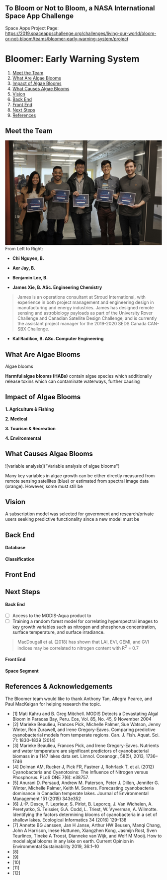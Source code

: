 ## To Bloom or Not to Bloom, a NASA International Space App Challenge
Space Apps Project Page:
https://2019.spaceappschallenge.org/challenges/living-our-world/bloom-or-not-bloom/teams/bloomer-early-warning-system/project

# Bloomer: Early Warning System
  1. [Meet the Team](#meet-the-team)
  2. [What Are Algae Blooms](#what-are-algae-blooms)
  3. [Impact of Algae Blooms](#impact-of-algae-glooms)
  4. [What Causes Algae Blooms](#what-causes-algae-blooms)
  5. [Vision](#Vision)
  6. [Back End](#back-end)
  7. [Front End](#front-end)
  8. [Next Steps](#next-steps)
  9. [References](#references)

## Meet the Team
![photo of Bloomer team](https://github.com/aerjay/algal-blooms/blob/master/media_photos/74575087_2493828480873329_4569868799494324224_n.jpg "Team Photo")
From Left to Right:
- **Chi Nguyen, B.**
>
- **Aer Jay, B.**
> 
- **Benjamin Lee, B.**
> 
- **James Xie, B. ASc. Engineering Chemistry**
> James is an operations consultant at Stroud International, with experience in both project management and engineering design in manufacturing and energy industries. James has designed remote sensing and astrobiology payloads as part of the University Rover Challenge and Canadian Satellite Design Challenge, and is currently the assistant project manager for the 2019-2020 SEDS Canada CAN-SBX Challenge.
- **Kal Radikov, B. ASc. Computer Engineering**
> 

## What Are Algae Blooms
Algae blooms

**Harmful algae blooms (HABs)** contain algae species which additionally release toxins which can contaminate waterways, further causing 

## Impact of Algae Blooms
**1. Agriculture & Fishing**

**2. Medical**

**3. Tourism & Recreation**

**4. Environmental**

## What Causes Algae Blooms

![variable analysis]("Variable analysis of algae blooms")

Many key variables in algae growth can be either directly measured from remote sensing satellites (blue) or estimated from spectral image data (orange). However, some must still be 

## Vision

A subscription model was selected for government and research/private users seeking predictive functionality since a new model must be 

## Back End
#### Database

#### Classification

## Front End

## Next Steps
#### Back End
- [ ] Access to the MODIS-Aqua product to  
- [ ] Training a random forest model for correlating hyperspectral images to key growth variables such as nitrogen and phosphorus concentration, surface temperature, and surface irradiance.
> MacDougall et al. (2018) has shown that LAI, EVI, GEMI, and GVI indices may be correlated to nitrogen content with R<sup>2</sup> = 0.7

#### Front End

#### Space Segment

## References & Acknowledgements
The Bloomer team would like to thank Anthony Tan, Allegra Pearce, and Paul MacKeigan for helping research the topic.

- [1] Mati Kahru and B. Greg Mitchell. MODIS Detects a Devastating Algal Bloom in Paracas Bay, Peru. Eos, Vol. 85, No. 45, 9 November 2004
- [2] Marieke Beaulieu, Frances Pick, Michelle Palmer, Sue Watson, Jenny Winter, Ron Zurawell, and Irene Gregory-Eaves. Comparing predictive cyanobacterial models from temperate regions. Can. J. Fish. Aquat. Sci. 71: 1830–1839 (2014)
- [3] Marieke Beaulieu, Frances Pick, and Irene Gregory-Eaves. Nutrients and water temperature are significant predictors of cyanobacterial biomass in a 1147 lakes data set. Limnol. Oceanogr., 58(5), 2013, 1736–1746
- [4] Dolman AM, Rucker J, Pick FR, Fastner J, Rohrlack T, et al. (2012) Cyanobacteria and Cyanotoxins: The Influence of Nitrogen versus Phosphorus. PLoS ONE 7(6): e38757.
- [5] Anurani D. Persaud, Andrew M. Paterson, Peter J. Dillon, Jennifer G. Winter, Michelle Palmer, Keith M. Somers. Forecasting cyanobacteria dominance in Canadian temperate lakes. Journal of Environmental Management 151 (2015) 343e352
- [6] J.-P. Descy, F. Leprieur, S. Pirlot, B. Leporcq, J. Van Wichelen, A. Peretyatko, S. Teissier, G.A. Codd, L. Triest, W. Vyverman, A. Wilmotte. Identifying the factors determining blooms of cyanobacteria in a set of shallow lakes. Ecological Informatics 34 (2016) 129–138
- [7] Annette BG Janssen, Jan H Janse, Arthur HW Beusen, Manqi Chang, John A Harrison, Inese Huttunen, Xiangzhen Kong, Jasmijn Rost, Sven Teurlincx, Tineke A Troost, Dianneke van Wijk, and Wolf M Mooij. How to model algal blooms in any lake on earth. Current Opinion in Environmental Sustainability 2019, 36:1–10
- [8]
- [9]
- [10]
- [11]
- [12]
